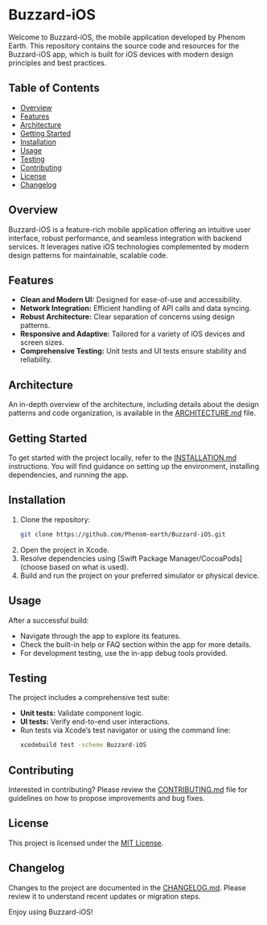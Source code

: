 # Buzzard-iOS

Welcome to Buzzard-iOS, the mobile application developed by Phenom Earth. This repository contains the source code and resources for the Buzzard-iOS app, which is built for iOS devices with modern design principles and best practices.

## Table of Contents

- [Overview](#overview)
- [Features](#features)
- [Architecture](#architecture)
- [Getting Started](#getting-started)
- [Installation](#installation)
- [Usage](#usage)
- [Testing](#testing)
- [Contributing](#contributing)
- [License](#license)
- [Changelog](#changelog)

## Overview

Buzzard-iOS is a feature-rich mobile application offering an intuitive user interface, robust performance, and seamless integration with backend services. It leverages native iOS technologies complemented by modern design patterns for maintainable, scalable code.

## Features

- **Clean and Modern UI:** Designed for ease-of-use and accessibility.
- **Network Integration:** Efficient handling of API calls and data syncing.
- **Robust Architecture:** Clear separation of concerns using design patterns.
- **Responsive and Adaptive:** Tailored for a variety of iOS devices and screen sizes.
- **Comprehensive Testing:** Unit tests and UI tests ensure stability and reliability.

## Architecture

An in-depth overview of the architecture, including details about the design patterns and code organization, is available in the [ARCHITECTURE.md](ARCHITECTURE.md) file.

## Getting Started

To get started with the project locally, refer to the [INSTALLATION.md](INSTALLATION.md) instructions. You will find guidance on setting up the environment, installing dependencies, and running the app.

## Installation

1. Clone the repository:
   ```bash
   git clone https://github.com/Phenom-earth/Buzzard-iOS.git
   ```
2. Open the project in Xcode.
3. Resolve dependencies using [Swift Package Manager/CocoaPods] (choose based on what is used).
4. Build and run the project on your preferred simulator or physical device.

## Usage

After a successful build:
- Navigate through the app to explore its features.
- Check the built-in help or FAQ section within the app for more details.
- For development testing, use the in-app debug tools provided.

## Testing

The project includes a comprehensive test suite:
- **Unit tests:** Validate component logic.
- **UI tests:** Verify end-to-end user interactions.
- Run tests via Xcode’s test navigator or using the command line:
   ```bash
   xcodebuild test -scheme Buzzard-iOS
   ```

## Contributing

Interested in contributing? Please review the [CONTRIBUTING.md](CONTRIBUTING.md) file for guidelines on how to propose improvements and bug fixes.

## License

This project is licensed under the [MIT License](LICENSE).

## Changelog

Changes to the project are documented in the [CHANGELOG.md](CHANGELOG.md). Please review it to understand recent updates or migration steps.

Enjoy using Buzzard-iOS!